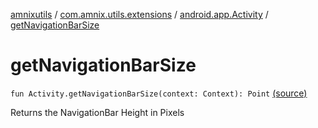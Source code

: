 [amnixutils](../../index.md) / [com.amnix.utils.extensions](../index.md) / [android.app.Activity](index.md) / [getNavigationBarSize](./get-navigation-bar-size.md)

# getNavigationBarSize

`fun Activity.getNavigationBarSize(context: Context): Point` [(source)](https://github.com/AmniX/amnixUtils/tree/master/amnixutils/src/main/java/com/amnix/utils/extensions/ActivityExtensions.kt#L44)

Returns the NavigationBar Height in Pixels

